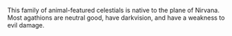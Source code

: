 This family of animal-featured celestials is native to the plane of Nirvana. Most agathions are neutral good, have darkvision, and have a weakness to evil damage.